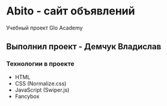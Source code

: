 # Abito - сайт объявлений 
Учебный проект Glo Academy

## Выполнил проект - Демчук Владислав

### Технологии в проекте 
- HTML
- CSS (Normalize.css)
- JavaScript (Swiper.js)
- Fancybox
